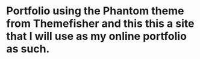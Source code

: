 # Portfolio using the Phantom theme from Themefisher and this this a site that I will use as my online portfolio as such.
